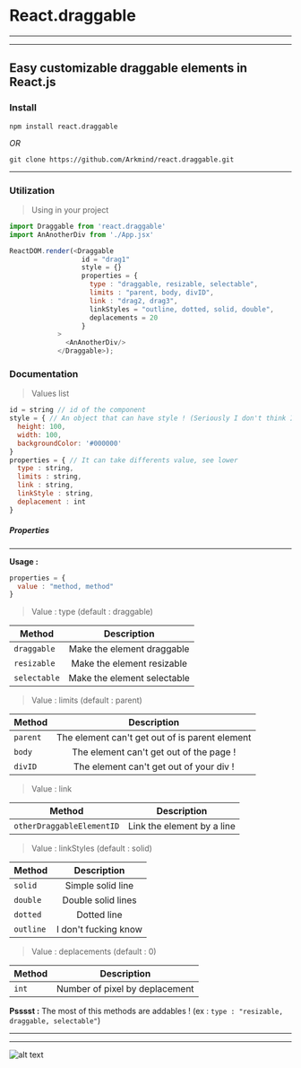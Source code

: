 # React.draggable
___
***
## Easy customizable draggable elements in React.js

### Install

`npm install react.draggable`

*OR*

`git clone https://github.com/Arkmind/react.draggable.git`

___

### Utilization

>Using in your project

```javascript
import Draggable from 'react.draggable'
import AnAnotherDiv from './App.jsx'

ReactDOM.render(<Draggable
                  id = "drag1"
                  style = {}
                  properties = {
                    type : "draggable, resizable, selectable",
                    limits : "parent, body, divID",
                    link : "drag2, drag3",
                    linkStyles = "outline, dotted, solid, double",
                    deplacements = 20
                  }
            >
              <AnAnotherDiv/>
            </Draggable>);
```

### Documentation

> Values list

```javascript
id = string // id of the component
style = { // An object that can have style ! (Seriously I don't think I need to explain this shit)
  height: 100,
  width: 100,
  backgroundColor: '#000000'
}
properties = { // It can take differents value, see lower
  type : string,
  limits : string,
  link : string,
  linkStyle : string,
  deplacement : int
}
```

##### Properties
___

**Usage :**
```javascript
properties = {
  value : "method, method"
}
```


> Value : type (default : draggable)

| Method        | Description   |
| ------------- |:-------------:|
| `draggable`     | Make the element draggable  |
| `resizable`     | Make the element resizable  |
| `selectable`    | Make the element selectable |

> Value : limits (default : parent)

| Method        | Description   |
| ------------- |:-------------:|
| `parent`     | The element can't get out of is parent element  |
| `body`       | The element can't get out of the page !  |
| `divID`      | The element can't get out of your div ! |

> Value : link

| Method        | Description   |
| ------------- |:-------------:|
| `otherDraggableElementID`     | Link the element by a line  |

> Value : linkStyles (default : solid)

| Method        | Description   |
| ------------- |:-------------:|
| `solid`     | Simple solid line |
| `double`       | Double solid lines  |
| `dotted`      | Dotted line |
| `outline`      | I don't fucking know |

> Value : deplacements (default : 0)

| Method        | Description   |
| ------------- |:-------------:|
| `int`     | Number of pixel by deplacement  |

**Psssst :** The most of this methods are addables ! (ex : `type : "resizable, draggable, selectable"`)

___
***

![alt text](http://arkmind.pw/wp-content/themes/boardwalk/img/logo.png "Arkmind, to serve you")

